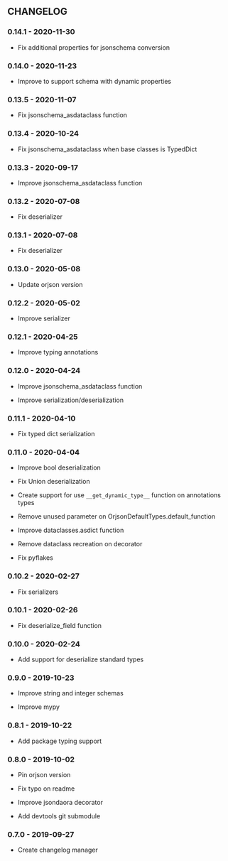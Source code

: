 ## CHANGELOG

### 0.14.1 - 2020-11-30

 - Fix additional properties for jsonschema conversion

### 0.14.0 - 2020-11-23

 - Improve to support schema with dynamic properties

### 0.13.5 - 2020-11-07

 - Fix jsonschema_asdataclass function

### 0.13.4 - 2020-10-24

 - Fix jsonschema_asdataclass when base classes is TypedDict

### 0.13.3 - 2020-09-17

 - Improve jsonschema_asdataclass function

### 0.13.2 - 2020-07-08

 - Fix deserializer

### 0.13.1 - 2020-07-08

 - Fix deserializer

### 0.13.0 - 2020-05-08

 - Update orjson version

### 0.12.2 - 2020-05-02

 - Improve serializer

### 0.12.1 - 2020-04-25

 - Improve typing annotations

### 0.12.0 - 2020-04-24

 - Improve jsonschema_asdataclass function

 - Improve serialization/deserialization

### 0.11.1 - 2020-04-10

 - Fix typed dict serialization

### 0.11.0 - 2020-04-04

 - Improve bool deserialization

 - Fix Union deserialization

 - Create support for use `__get_dynamic_type__` function on annotations types

 - Remove unused parameter on OrjsonDefaultTypes.default_function

 - Improve dataclasses.asdict function

 - Remove dataclass recreation on decorator

 - Fix pyflakes

### 0.10.2 - 2020-02-27

 - Fix serializers

### 0.10.1 - 2020-02-26

 - Fix deserialize_field function

### 0.10.0 - 2020-02-24

 - Add support for deserialize standard types

### 0.9.0 - 2019-10-23

 - Improve string and integer schemas

 - Improve mypy

### 0.8.1 - 2019-10-22

 - Add package typing support

### 0.8.0 - 2019-10-02

 - Pin orjson version

 - Fix typo on readme

 - Improve jsondaora decorator

 - Add devtools git submodule

### 0.7.0 - 2019-09-27

 - Create changelog manager
